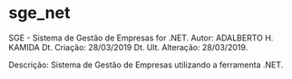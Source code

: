 # sge_net
SGE - Sistema de Gestão de Empresas for .NET.
Autor: ADALBERTO H. KAMIDA
Dt. Criação: 28/03/2019
Dt. Ult. Alteração: 28/03/2019.

Descrição: 
Sistema de Gestão de Empresas utilizando a ferramenta .NET. 
